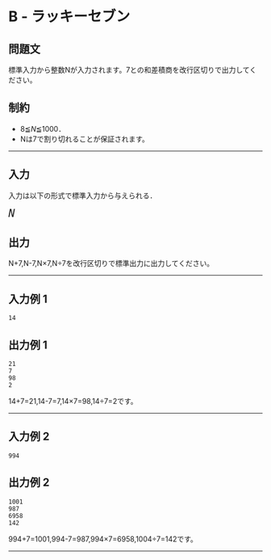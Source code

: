 # B - ラッキーセブン

## 問題文
標準入力から整数Nが入力されます。7との和差積商を改行区切りで出力してください。

## 制約
* 8≦*N*≦1000．
* Nは7で割り切れることが保証されます。
***
## 入力
入力は以下の形式で標準入力から与えられる．

<pre>
<span style="font-size: 150%"><var>N</var>
</pre>
## 出力
N+7,N-7,N×7,N÷7を改行区切りで標準出力に出力してください。

***
## 入力例 1 
```
14
```
## 出力例 1
```
21
7
98
2
```
14+7=21,14-7=7,14×7=98,14÷7=2です。
***
## 入力例 2
```
994
```
## 出力例 2
```
1001
987
6958
142
```
994+7=1001,994-7=987,994×7=6958,1004÷7=142です。
***
